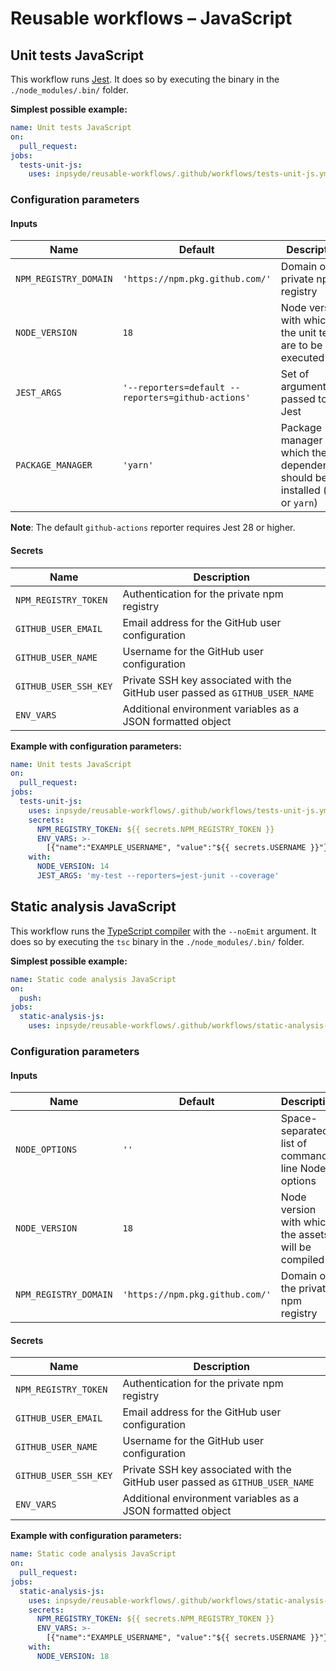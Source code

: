 <!-- markdownlint-disable MD024 -->

# Reusable workflows – JavaScript

## Unit tests JavaScript

This workflow runs [Jest](https://jestjs.io/). It does so by executing the binary in the
`./node_modules/.bin/` folder.

**Simplest possible example:**

```yml
name: Unit tests JavaScript
on:
  pull_request:
jobs:
  tests-unit-js:
    uses: inpsyde/reusable-workflows/.github/workflows/tests-unit-js.yml@main
```

### Configuration parameters

#### Inputs

| Name                  | Default                                            | Description                                                                       |
|-----------------------|----------------------------------------------------|-----------------------------------------------------------------------------------|
| `NPM_REGISTRY_DOMAIN` | `'https://npm.pkg.github.com/'`                    | Domain of the private npm registry                                                |
| `NODE_VERSION`        | `18`                                               | Node version with which the unit tests are to be executed                         |
| `JEST_ARGS`           | `'--reporters=default --reporters=github-actions'` | Set of arguments passed to Jest                                                   |
| `PACKAGE_MANAGER`     | `'yarn'`                                           | Package manager with which the dependencies should be installed (`npm` or `yarn`) |

**Note**: The default `github-actions` reporter requires Jest 28 or higher.

#### Secrets

| Name                  | Description                                                                  |
|-----------------------|------------------------------------------------------------------------------|
| `NPM_REGISTRY_TOKEN`  | Authentication for the private npm registry                                  |
| `GITHUB_USER_EMAIL`   | Email address for the GitHub user configuration                              |
| `GITHUB_USER_NAME`    | Username for the GitHub user configuration                                   |
| `GITHUB_USER_SSH_KEY` | Private SSH key associated with the GitHub user passed as `GITHUB_USER_NAME` |
| `ENV_VARS`            | Additional environment variables as a JSON formatted object                  |

**Example with configuration parameters:**

```yml
name: Unit tests JavaScript
on:
  pull_request:
jobs:
  tests-unit-js:
    uses: inpsyde/reusable-workflows/.github/workflows/tests-unit-js.yml@main
    secrets:
      NPM_REGISTRY_TOKEN: ${{ secrets.NPM_REGISTRY_TOKEN }}
      ENV_VARS: >-
        [{"name":"EXAMPLE_USERNAME", "value":"${{ secrets.USERNAME }}"}]
    with:
      NODE_VERSION: 14
      JEST_ARGS: 'my-test --reporters=jest-junit --coverage'
```

## Static analysis JavaScript

This workflow runs
the [TypeScript compiler](https://www.typescriptlang.org/docs/handbook/compiler-options.html) with
the `--noEmit` argument. It does so by executing the `tsc` binary in the `./node_modules/.bin/`
folder.

**Simplest possible example:**

```yml
name: Static code analysis JavaScript
on:
  push:
jobs:
  static-analysis-js:
    uses: inpsyde/reusable-workflows/.github/workflows/static-analysis-js.yml@main
```

### Configuration parameters

#### Inputs

| Name                  | Default                         | Description                                         |
|-----------------------|---------------------------------|-----------------------------------------------------|
| `NODE_OPTIONS`        | `''`                            | Space-separated list of command-line Node options   |
| `NODE_VERSION`        | `18`                            | Node version with which the assets will be compiled |
| `NPM_REGISTRY_DOMAIN` | `'https://npm.pkg.github.com/'` | Domain of the private npm registry                  |

#### Secrets

| Name                  | Description                                                                  |
|-----------------------|------------------------------------------------------------------------------|
| `NPM_REGISTRY_TOKEN`  | Authentication for the private npm registry                                  |
| `GITHUB_USER_EMAIL`   | Email address for the GitHub user configuration                              |
| `GITHUB_USER_NAME`    | Username for the GitHub user configuration                                   |
| `GITHUB_USER_SSH_KEY` | Private SSH key associated with the GitHub user passed as `GITHUB_USER_NAME` |
| `ENV_VARS`            | Additional environment variables as a JSON formatted object                  |

**Example with configuration parameters:**

```yml
name: Static code analysis JavaScript
on:
  pull_request:
jobs:
  static-analysis-js:
    uses: inpsyde/reusable-workflows/.github/workflows/static-analysis-js.yml@main
    secrets:
      NPM_REGISTRY_TOKEN: ${{ secrets.NPM_REGISTRY_TOKEN }}
      ENV_VARS: >-
        [{"name":"EXAMPLE_USERNAME", "value":"${{ secrets.USERNAME }}"}]
    with:
      NODE_VERSION: 18
```

